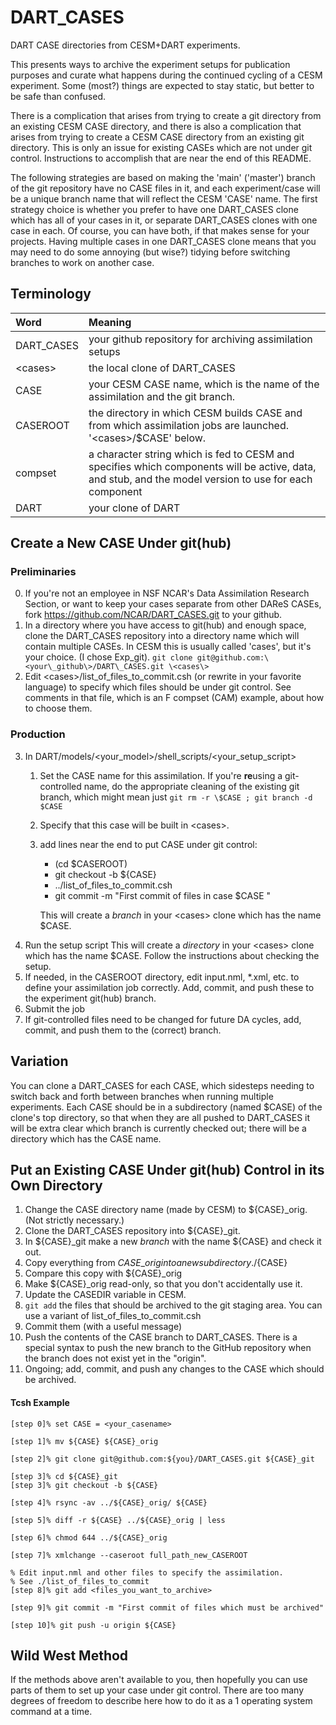 
[comment]: # (Change 'master' to 'main' in the/your github site.                     )
[comment]: # ([What about forks being inconsistent with NCAR/DART_CASES ?]           )
[comment]: # (Then change it locally on all clones.                                  )
[comment]: # (If you have a clone of DART_CASES and your 'origin' remote points to NCAR/DART_CASES, )
[comment]: # (you can rename your master branch to main with the following commands: )
[comment]: # (> git branch -m master main                                            )
[comment]: # (> git fetch origin                                                     )
[comment]: # (> git branch -u origin/main main                                       )
[comment]: # (> git remote set-head origin -a                                        )

# DART_CASES
DART CASE directories from CESM+DART experiments.

This presents ways to archive the experiment setups for publication purposes
and curate what happens during the continued cycling of a CESM experiment.
Some (most?) things are expected to stay static, but better to be safe than confused.

There is a complication that arises from trying to create a git directory
from an existing CESM CASE directory, and there is also a complication that
arises from trying to create a CESM CASE directory from an existing git directory.
This is only an issue for existing CASEs which are not under git control.
Instructions to accomplish that are near the end of this README.

The following strategies are based on making the 'main' ('master') branch
of the git repository have no CASE files in it, and each experiment/case 
will be a unique branch name that will reflect the CESM 'CASE' name.
The first strategy choice is whether you prefer to have one DART\_CASES clone
which has all of your cases in it, 
or separate DART\_CASES clones with one case in each.
Of course, you can have both, if that makes sense for your projects.
Having multiple cases in one DART\_CASES clone means that you may need to 
do some annoying (but wise?) tidying before switching branches to work on another case.


## Terminology

| Word | Meaning|
 :--------------- |:-----------------------------------------------------------------------------------------|
|DART\_CASES | your github repository for archiving assimilation setups |
|\<cases\>    | the local clone of DART\_CASES |
|CASE       | your CESM CASE name, which is the name of the assimilation and the git branch. |
|CASEROOT   | the directory in which CESM builds CASE and from which assimilation jobs are launched.  '\<cases\>/$CASE' below. |
|compset    | a character string which is fed to CESM and specifies which components will be active, data, and stub, and the model version to use for each component |
|DART       | your clone of DART |

## Create a New CASE Under git(hub)

### Preliminaries

0. If you're not an employee in NSF NCAR's Data Assimilation Research Section,
   or want to keep your cases separate from other DAReS CASEs,
   fork https://github.com/NCAR/DART_CASES.git to your github.
1. In a directory where you have access to git(hub) and enough space,
   clone the DART\_CASES repository into a directory name which will contain multiple CASEs.
   In CESM this is usually called 'cases', but it's your choice.  (I chose Exp\_git).
   ` git clone git@github.com:\<your\_github\>/DART\_CASES.git \<cases\> `
2. Edit \<cases\>/list\_of\_files\_to\_commit.csh (or rewrite in your favorite language)
   to specify which files should be under git control.  See comments in that file,
   which is an F compset (CAM) example, about how to choose them.

### Production

3. In DART/models/\<your\_model\>/shell\_scripts/\<your\_setup\_script\>
   1. Set the CASE name for this assimilation.
      If you're **re**using a git-controlled name, do the appropriate cleaning
      of the existing git branch, which might mean just
      ` git rm -r \$CASE ; git branch -d $CASE `
   2. Specify that this case will be built in \<cases\>.
   3. add lines near the end to put CASE under git control:
      + (cd \$CASEROOT)
      + git checkout -b \${CASE}
      + ../list\_of\_files\_to\_commit.csh
      + git commit -m "First commit of files in case \$CASE "

      This will create a *branch* in your \<cases\> clone which has the name \$CASE.
4. Run the setup script
   This will create a *directory* in your \<cases\> clone which has the name \$CASE.
   Follow the instructions about checking the setup.
5. If needed, in the CASEROOT directory, edit input.nml, \*.xml, etc.
   to define your assimilation job correctly.
   Add, commit, and push these to the experiment git(hub) branch.
6. Submit the job
7. If git-controlled files need to be changed for future DA cycles,
   add, commit, and push them to the (correct) branch.

## Variation
You can clone a DART\_CASES for each CASE, which sidesteps needing to
switch back and forth between branches when running multiple experiments.
Each CASE should be in a subdirectory (named $CASE) of the clone's top directory,
so that when they are all pushed to DART\_CASES it will be extra clear
which branch is currently checked out; there will be a directory
which has the CASE name.


## Put an Existing CASE Under git(hub) Control in its Own Directory

1.  Change the CASE directory name (made by CESM) to ${CASE}\_orig. (Not strictly necessary.)
2.  Clone the DART\_CASES repository into ${CASE}\_git.
3.  In ${CASE}\_git make a new *branch* with the name ${CASE} and check it out.
4.  Copy everything from ${CASE}\_orig into a new subdirectory ./${CASE} 
5.  Compare this copy with ${CASE}\_orig
6.  Make ${CASE}\_orig read-only, so that you don't accidentally use it.
7.  Update the CASEDIR variable in CESM.
8.  `git add` the files that should be archived to the git staging area.  You can use a variant of list\_of\_files\_to\_commit.csh
9.  Commit them (with a useful message)
10.  Push the contents of the CASE branch to DART\_CASES. There is a special syntax to push the new branch to the GitHub repository when the branch does not exist yet in the "origin".
11.  Ongoing; add, commit, and push any changes to the CASE which should be archived.


#### Tcsh Example

```
[step 0]% set CASE = <your_casename>

[step 1]% mv ${CASE} ${CASE}_orig

[step 2]% git clone git@github.com:${you}/DART_CASES.git ${CASE}_git

[step 3]% cd ${CASE}_git
[step 3]% git checkout -b ${CASE}

[step 4]% rsync -av ../${CASE}_orig/ ${CASE}

[step 5]% diff -r ${CASE} ../${CASE}_orig | less

[step 6]% chmod 644 ../${CASE}_orig

[step 7]% xmlchange --caseroot full_path_new_CASEROOT

% Edit input.nml and other files to specify the assimilation.
% See ./list_of_files_to_commit
[step 8]% git add <files_you_want_to_archive>

[step 9]% git commit -m "First commit of files which must be archived"

[step 10]% git push -u origin ${CASE}

```

## Wild West Method

   If the methods above aren't available to you, then hopefully you can use parts of them
   to set up your case under git control.
   There are too many degrees of freedom to describe here how to do it as a
   1 operating system command at a time.


